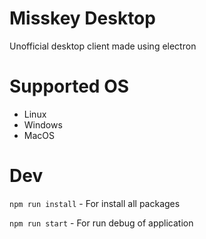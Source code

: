 # Misskey Desktop

Unofficial desktop client made using electron

# Supported OS

- Linux
- Windows
- MacOS

# Dev

`npm run install` - For install all packages

`npm run start` - For run debug of application